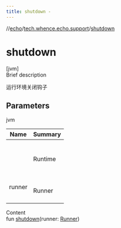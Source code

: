 ```yaml
---
title: shutdown -
---
```

//[echo](../index.md)/[tech.whence.echo.support](index.md)/[shutdown](shutdown.md)



# shutdown  
[jvm]  
Brief description  


运行环境关闭钩子



## Parameters  
  
jvm  
  
|  Name|  Summary| 
|---|---|
| <receiver>| <br><br>Runtime<br><br>
| runner| <br><br>Runner<br><br>
  
  
Content  
fun [shutdown](shutdown.md)(runner: [Runner](../tech.whence.echo.function/-runner/index.md))  



